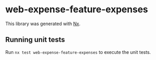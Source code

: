 # web-expense-feature-expenses

This library was generated with [Nx](https://nx.dev).

## Running unit tests

Run `nx test web-expense-feature-expenses` to execute the unit tests.
